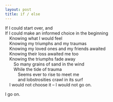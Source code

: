 ```yaml
---
layout: post
title: if / else
---
```


If I could start over, and  
If I could make an informed choice in the beginning  
&ensp;&ensp;Knowing what I would feel  
&ensp;&ensp;Knowing my triumphs and my traumas  
&ensp;&ensp;Knowing my loved ones and my friends awaited  
&ensp;&ensp;Knowing their loss awaited me too  
&ensp;&ensp;Knowing the triumphs fade away  
&ensp;&ensp;&ensp;&ensp;So many grains of sand in the wind  
&ensp;&ensp;&ensp;&ensp;While the tide of trauma  
&ensp;&ensp;&ensp;&ensp;&ensp;&ensp;Seems ever to rise to meet me  
&ensp;&ensp;&ensp;&ensp;&ensp;&ensp;and lobstrosities crawl in its surf  
&ensp;&ensp;I would not choose it – I would not go on.  


I go on.  
